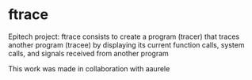 # ftrace
Epitech project: ftrace consists to create a program (tracer) that traces another program (tracee) by displaying its current function calls, system calls, and signals received from another program 

This work was made in collaboration with aaurele
